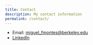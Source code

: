 ```yaml
---
title: Contact
description: My contact information
permalink: /contact/
---
```


* Email: miguel_fmontes@berkeley.edu
* [LinkedIn](https://www.linkedin.com/in/miguelfmc/)
